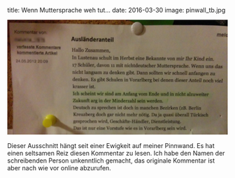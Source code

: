 title: Wenn Muttersprache weh tut...
date: 2016-03-30
image: pinwall_tb.jpg

![Kommentar](pinwall.jpg)

Dieser Ausschnitt hängt seit einer Ewigkeit auf meiner Pinnwand. Es hat einen seltsamen Reiz diesen Kommentar
zu lesen. Ich habe den Namen der schreibenden Person unkenntlich gemacht, das originale Kommentar ist aber nach wie vor
online abzurufen.
